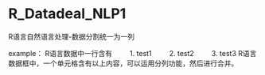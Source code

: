 # R_Datadeal_NLP1
R语言自然语言处理-数据分割统一为一列


example： R语言数据中一行含有
         1. test1
         2. test2
         3. test3
R语言数据框中，一个单元格含有以上内容，可以运用分列功能，然后进行合并。
